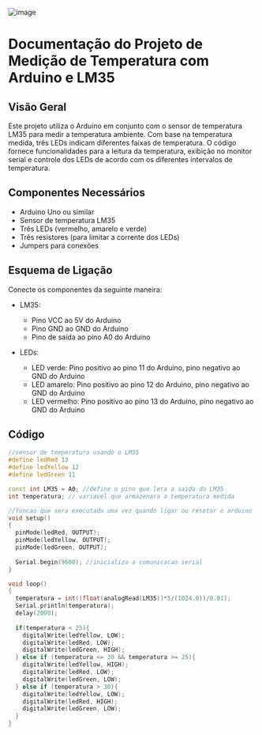 ![image](https://github.com/scowp/MedidorTemperatura/assets/100418456/fa915d58-9829-4152-a065-b09aa8c80690)

# Documentação do Projeto de Medição de Temperatura com Arduino e LM35

## Visão Geral

Este projeto utiliza o Arduino em conjunto com o sensor de temperatura LM35 para medir a temperatura ambiente. Com base na temperatura medida, três LEDs indicam diferentes faixas de temperatura. O código fornece funcionalidades para a leitura da temperatura, exibição no monitor serial e controle dos LEDs de acordo com os diferentes intervalos de temperatura.

## Componentes Necessários

- Arduino Uno ou similar
- Sensor de temperatura LM35
- Três LEDs (vermelho, amarelo e verde)
- Três resistores (para limitar a corrente dos LEDs)
- Jumpers para conexões

## Esquema de Ligação

Conecte os componentes da seguinte maneira:

- LM35:
  - Pino VCC ao 5V do Arduino
  - Pino GND ao GND do Arduino
  - Pino de saída ao pino A0 do Arduino

- LEDs:
  - LED verde: Pino positivo ao pino 11 do Arduino, pino negativo ao GND do Arduino
  - LED amarelo: Pino positivo ao pino 12 do Arduino, pino negativo ao GND do Arduino
  - LED vermelho: Pino positivo ao pino 13 do Arduino, pino negativo ao GND do Arduino

## Código

```cpp
//sensor de temperatura usando o LM35
#define ledRed 13
#define ledYellow 12
#define ledGreen 11

const int LM35 = A0; //define o pino que lera a saida do LM35
int temperatura; // variavel que armazenara a temperatura medida

//funcao que sera executada uma vez quando ligar ou resetar o arduino
void setup()
{
  pinMode(ledRed, OUTPUT);
  pinMode(ledYellow, OUTPUT);
  pinMode(ledGreen, OUTPUT);
  
  Serial.begin(9600); //inicializa a comunicacao serial
}

void loop()
{
  temperatura = int((float(analogRead(LM35))*5/(1024.0))/0.01);
  Serial.println(temperatura);
  delay(2000);
  
  if(temperatura < 25){
    digitalWrite(ledYellow, LOW);
    digitalWrite(ledRed, LOW);
    digitalWrite(ledGreen, HIGH);
  } else if (temperatura <= 30 && temperatura >= 25){
    digitalWrite(ledYellow, HIGH);
    digitalWrite(ledRed, LOW);
    digitalWrite(ledGreen, LOW);
  } else if (temperatura > 30){
    digitalWrite(ledYellow, LOW);
    digitalWrite(ledRed, HIGH);
    digitalWrite(ledGreen, LOW);
  }
}
